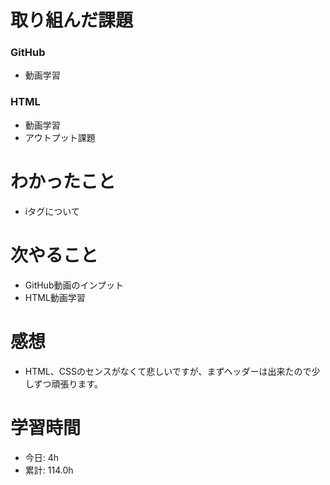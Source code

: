 # 取り組んだ課題
### GitHub
* 動画学習
### HTML
* 動画学習
* アウトプット課題
# わかったこと
* iタグについて
# 次やること
* GitHub動画のインプット
* HTML動画学習
# 感想
* HTML、CSSのセンスがなくて悲しいですが、まずヘッダーは出来たので少しずつ頑張ります。
# 学習時間
* 今日: 4h
* 累計: 114.0h
